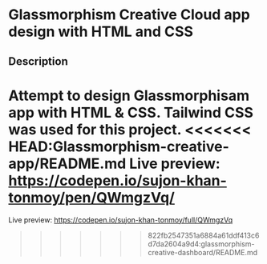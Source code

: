# Glassmorphism Creative Cloud app design with HTML and CSS

## Description

Attempt to design Glassmorphisam app with HTML & CSS.
Tailwind CSS was used for this project.
<<<<<<< HEAD:Glassmorphism-creative-app/README.md
Live preview: <https://codepen.io/sujon-khan-tonmoy/pen/QWmgzVq/>
=======

Live preview: <https://codepen.io/sujon-khan-tonmoy/full/QWmgzVq>
>>>>>>> 822fb2547351a6884a61ddf413c6d7da2604a9d4:glassmorphism-creative-dashboard/README.md
